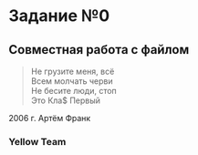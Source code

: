 # Задание №0
## Совместная работа с файлом
>Не грузите меня, всё</br>
Всем молчать черви</br>
Не бесите люди, стоп</br>
Это Кла$ Первый</br>


2006 г. Артём Франк

### Yellow Team
